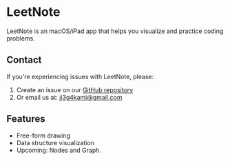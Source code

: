 # LeetNote

LeetNote is an macOS/iPad app that helps you visualize and practice coding problems.

## Contact

If you're experiencing issues with LeetNote, please:

1. Create an issue on our [GitHub repository](https://github.com/ji3g4kami/LeetNote/issues)
2. Or email us at: ji3g4kami@gmail.com

## Features

- Free-form drawing
- Data structure visualization
- Upcoming: Nodes and Graph.

